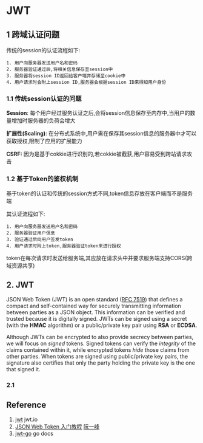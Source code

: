 # JWT

## 1 跨域认证问题

传统的session的认证流程如下:

	1. 用户向服务器发送用户名和密码
	2. 服务器验证通过后,将相关信息保存至session中
	3. 服务器将session ID返回给客户端并存储至cookie中
	4. 用户请求时会附上session ID,服务器会根据session ID来得知用户身份

### 1.1 传统session认证的问题

**Session**:        每个用户经过服务认证之后,会将session信息保存至内存中,当用户的数量增加时服务器的负荷会增大

**扩展性(Scaling)**: 在分布式系统中,用户需在保存其session信息的服务器中才可以获取授权,限制了应用的扩展能力

**CSRF:**           因为是基于cokkie进行识别的,若cokkie被截获,用户容易受到跨站请求攻击

### 1.2 基于Token的鉴权机制

基于token的认证和传统的session方式不同,token信息存放在客户端而不是服务端

其认证流程如下:

 	1. 用户向服务器发送用户名和密码
 	2. 服务器验证用户信息
 	3. 验证通过后向用户签发token
 	4. 用户请求时附上token,服务器验证token来进行授权

token在每次请求时发送给服务端,其应放在请求头中并要求服务端支持CORS(跨域资源共享)

## 2. JWT

JSON Web Token (JWT) is an open standard ([RFC 7519](https://tools.ietf.org/html/rfc7519)) that defines a compact and self-contained way for securely transmitting information between parties as a JSON object. This information can be verified and trusted because it is digitally signed. JWTs can be signed using a secret (with the **HMAC** algorithm) or a public/private key pair using **RSA** or **ECDSA**.

Although JWTs can be encrypted to also provide secrecy between parties, we will focus on *signed* tokens. Signed tokens can verify the *integrity* of the claims contained within it, while encrypted tokens *hide* those claims from other parties. When tokens are signed using public/private key pairs, the signature also certifies that only the party holding the private key is the one that signed it.

### 2.1 



## Reference

1. [jwt](https://jwt.io/introduction) jwt.io
2. [JSON Web Token 入门教程](https://www.ruanyifeng.com/blog/2018/07/json_web_token-tutorial.html) [阮一峰](https://www.ruanyifeng.com/)
3. [jwt-go](https://pkg.go.dev/github.com/golang-jwt/jwt/v4@v4.1.0) go docs
